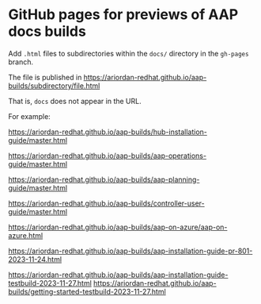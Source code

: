 # GitHub pages for previews of AAP docs builds

Add `.html` files to subdirectories within the `docs/` directory in the `gh-pages` branch.

The file is published in https://ariordan-redhat.github.io/aap-builds/subdirectory/file.html

That is, `docs` does not appear in the URL.

For example:

https://ariordan-redhat.github.io/aap-builds/hub-installation-guide/master.html

https://ariordan-redhat.github.io/aap-builds/aap-operations-guide/master.html

https://ariordan-redhat.github.io/aap-builds/aap-planning-guide/master.html


https://ariordan-redhat.github.io/aap-builds/controller-user-guide/master.html

https://ariordan-redhat.github.io/aap-builds/aap-on-azure/aap-on-azure.html

https://ariordan-redhat.github.io/aap-builds/aap-installation-guide-pr-801-2023-11-24.html

https://ariordan-redhat.github.io/aap-builds/aap-installation-guide-testbuild-2023-11-27.html
https://ariordan-redhat.github.io/aap-builds/getting-started-testbuild-2023-11-27.html
